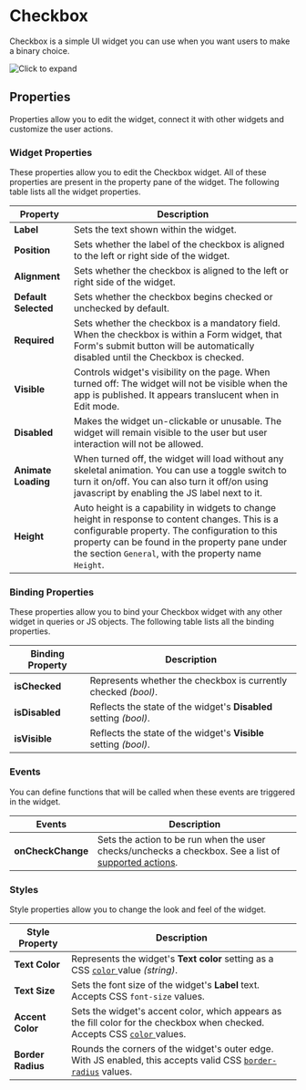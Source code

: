 # Checkbox

Checkbox is a simple UI widget you can use when you want users to make a binary choice.

![Click to expand](/img/checkbox.gif)

## Properties

Properties allow you to edit the widget, connect it with other widgets and customize the user actions.

### Widget Properties

These properties allow you to edit the Checkbox widget. All of these properties are present in the property pane of the widget. The following table lists all the widget properties.

| Property             | Description                                                                                                                                                                                            |
| -------------------- | ------------------------------------------------------------------------------------------------------------------------------------------------------------------------------------------------------ |
| **Label**            | Sets the text shown within the widget.  |
| **Position**         | Sets whether the label of the checkbox is aligned to the left or right side of the widget.  |
| **Alignment**        | Sets whether the checkbox is aligned to the left or right side of the widget.  |
| **Default Selected** | Sets whether the checkbox begins checked or unchecked by default.  |
| **Required**         | Sets whether the checkbox is a mandatory field. When the checkbox is within a Form widget, that Form's submit button will be automatically disabled until the Checkbox is checked. |
| **Visible**          | Controls widget's visibility on the page. When turned off: The widget will not be visible when the app is published. It appears translucent when in Edit mode.  |
| **Disabled**         | Makes the widget un-clickable or unusable. The widget will remain visible to the user but user interaction will not be allowed.   |
| **Animate Loading**  | When turned off, the widget will load without any skeletal animation. You can use a toggle switch to turn it on/off. You can also turn it off/on using javascript by enabling the JS label next to it. |
| **Height**         | Auto height is a capability in widgets to change height in response to content changes. This is a configurable property. The configuration to this property can be found in the property pane under the section `General`, with the property name `Height`.                                      |

### Binding Properties

These properties allow you to bind your Checkbox widget with any other widget in queries or JS objects. The following table lists all the binding properties.

| Binding Property | Description                                                       |
| ---------------- | ----------------------------------------------------------------- |
| **isChecked**    | Represents whether the checkbox is currently checked _(bool)_.    |
| **isDisabled**   | Reflects the state of the widget's **Disabled** setting _(bool)_. |
| **isVisible**    | Reflects the state of the widget's **Visible** setting _(bool)_.  |

### Events

You can define functions that will be called when these events are triggered in the widget.

| Events            | Description                                                                                                                                   |
| ----------------- | --------------------------------------------------------------------------------------------------------------------------------------------- |
| **onCheckChange** | Sets the action to be run when the user checks/unchecks a checkbox. See a list of [supported actions](../appsmith-framework/widget-actions/). |

### Styles

Style properties allow you to change the look and feel of the widget.

| Style Property    | Description                                                                                                                                                                          |
| ----------------- | ------------------------------------------------------------------------------------------------------------------------------------------------------------------------------------ |
| **Text Color**    | Represents the widget's **Text color** setting as a CSS [`color` ](https://developer.mozilla.org/en-US/docs/Web/CSS/color)value _(string)_.                                          |
| **Text Size**     | Sets the font size of the widget's **Label** text. Accepts CSS `font-size` values.                                                                                                   |
| **Accent Color**  | Sets the widget's accent color, which appears as the fill color for the checkbox when checked. Accepts CSS [`color` ](https://developer.mozilla.org/en-US/docs/Web/CSS/color)values. |
| **Border Radius** | Rounds the corners of the widget's outer edge. With JS enabled, this accepts valid CSS [`border-radius`](https://developer.mozilla.org/en-US/docs/Web/CSS/border-radius) values.     |
